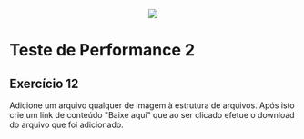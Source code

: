 <p align="center">
    <img src="https://www.infnet.edu.br/infnet/wp-content/themes/infnet.homepage//assets/img/LogoInfnetRodape.png"/>
</p>

# Teste de Performance 2

## Exercício 12

Adicione um arquivo qualquer de imagem à estrutura de arquivos. Após isto crie um link de conteúdo "Baixe aqui" que ao ser clicado efetue o download do arquivo que foi adicionado.
